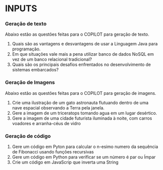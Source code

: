 # INPUTS

### Geração de texto
Abaixo estão as questões feitas para o COPILOT para geração de texto.

1) Quais são as vantagens e desvantagens de usar a Linguagem Java para programação.
2) Em que situações vale mais a pena utilizar banco de dados NoSQL em vez de um banco relacional tradicional?
3) Quais são os principais desafios enfrentados no desenvolvimento de sistemas embarcados?


### Geração de Imagens
Abaixo estão as questões feitas para o COPILOT para geração de imagens.
1) Crie uma ilustração de um gato astronauta flutuando dentro de uma nave espacial observando a Terra pela janela.
2) Gere a imagem de um triceratops tomando agua em um lugar desértico.
3) Gere a imagem de uma cidade futurista iluminada à noite, com carros voadores e arranha-céus de vidro

### Geração de código
1) Gere um código em Pyton para calcular o n-esimo numero da sequência de Fibonacci usando funções recursivas
2) Gere um código em Python para verificar se um número é par ou Ímpar
3) Crie um código em JavaScrip que inverta uma String
